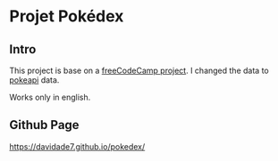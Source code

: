 # Projet Pokédex

## Intro
This project is base on a [freeCodeCamp project](https://www.freecodecamp.org/learn/javascript-algorithms-and-data-structures-v8/build-a-pokemon-search-app-project/build-a-pokemon-search-app). 
I changed the data to [pokeapi](https://pokeapi.co/) data.

Works only in english.

## Github Page
https://davidade7.github.io/pokedex/

